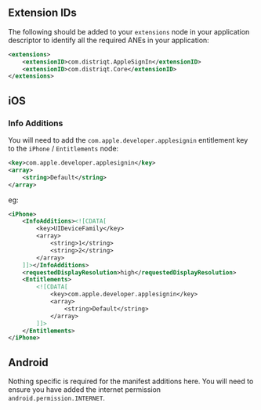 
## Extension IDs

The following should be added to your `extensions` node in your application descriptor to identify all the required ANEs in your application:

```xml
<extensions>
	<extensionID>com.distriqt.AppleSignIn</extensionID>
	<extensionID>com.distriqt.Core</extensionID>
</extensions>
```



## iOS 


### Info Additions 

You will need to add the `com.apple.developer.applesignin` entitlement key to the `iPhone` / `Entitlements` node:

```xml
<key>com.apple.developer.applesignin</key>
<array>
    <string>Default</string>
</array>
```


eg:

```xml
<iPhone>
    <InfoAdditions><![CDATA[
        <key>UIDeviceFamily</key>
        <array>
            <string>1</string>
            <string>2</string>
        </array>
    ]]></InfoAdditions>
    <requestedDisplayResolution>high</requestedDisplayResolution>
    <Entitlements>
        <![CDATA[
            <key>com.apple.developer.applesignin</key>
            <array>
                <string>Default</string>
            </array>
        ]]>
    </Entitlements>
</iPhone>
```


## Android 

Nothing specific is required for the manifest additions here. You will need to ensure you have added the internet permission `android.permission.INTERNET`. 






